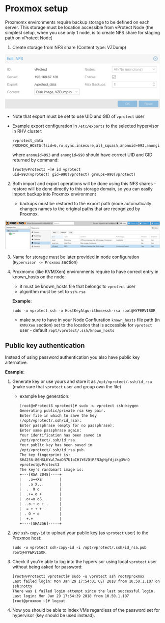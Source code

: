 # Proxmox setup

Proxmomx environments require backup storage to be defined on each server. This storage must be location accessible from vProtect Node \(the simplest setup, when you use only 1 node, is to create NFS share for staging path on vProtect Node\)

1. Create storage from NFS share \(Content type: VZDump\)

![](../.gitbook/assets/setup_proxmox-editstorage%20%281%29.png)

   * Note that export must be set to use UID and GID of `vprotect` user
   * Example export configuration in `/etc/exports` to the selected hypervisor in RHV cluster:

     ```text
     /vprotect_data    PROXMOX_HOSTS(fsid=6,rw,sync,insecure,all_squash,anonuid=993,anongid=990)
     ```

     where `anonuid=993` and `anongid=990` should have correct UID and GID returned by command:

     ```text
     [root@vProtect3 ~]# id vprotect
     uid=993(vprotect) gid=990(vprotect) groups=990(vprotect)
     ```

2. Both import and export operations will be done using this NFS shares – restore will be done directly to this storage domain, so you can easily import backup into Proxmox environment

   * backups must be restored to the export path \(node automatically changes names to the original paths that are recognized by Proxmox.

![](../.gitbook/assets/setup_proxmox-storagelist.png)

3. Name for storage must be later provided in node configuration \(`Hypervisor -> Proxmox` section\)
4. Proxmomx \(like KVM/Xen\) environments require to have correct entry in known\_hosts on the node:

   * it must be known\_hosts file that belongs to `vprotect` user
   * algorithm must be set to `ssh-rsa`

   **Example:**

   ```text
   sudo -u vprotect ssh -o HostKeyAlgorithms=ssh-rsa root@HYPERVISOR
   ```

   * make sure to have in your Node Confiuration `known_hosts` file path \(in `KVM/Xen` section\) set to the location that is accessible for `vprotect` user - default `/opt/vprotect/.ssh/known_hosts`

## Public key authentication

Instead of using password authentication you also have public key alternative.

**Example:**

1. Generate key or use yours and store it as `/opt/vprotect/.ssh/id_rsa` \(make sure that `vprotect` user and group own the file\)
   * example key generation:

     ```text
     [root@vProtect3 vprotect]# sudo -u vprotect ssh-keygen
     Generating public/private rsa key pair.
     Enter file in which to save the key (/opt/vprotect/.ssh/id_rsa): 
     Enter passphrase (empty for no passphrase): 
     Enter same passphrase again: 
     Your identification has been saved in /opt/vprotect/.ssh/id_rsa.
     Your public key has been saved in /opt/vprotect/.ssh/id_rsa.pub.
     The key fingerprint is:
     SHA256:86HSLKYwl7maDR7U1oIH1Y6VDtRFNJgHgfdjikg3VnQ vprotect@vProtect3
     The key's randomart image is:
     +---[RSA 2048]----+
     |   .o=+XE        |
     |   .o X...       |
     |  .  O o         |
     |  .+=.o +        |
     | .o+=o.oS..      |
     | ..o.+.o + .     |
     |  = + + + .      |
     | . O + o         |
     |  +.+            |
     +----[SHA256]-----+
     ```
2. use `ssh-copy-id` to upload your public key \(as `vprotect` user\) to the Proxmox host:

   ```text
   sudo -u vprotect ssh-copy-id -i /opt/vprotect/.ssh/id_rsa.pub root@HYPERVISOR
   ```

3. Check if you're able to log into the hypervisor using local `vprotect` user without being asked for password:

   ```text
   [root@vProtect3 vprotect]# sudo -u vprotect ssh root@proxmox
   Last failed login: Mon Jan 29 17:54:01 CET 2018 from 10.50.1.107 on ssh:notty
   There was 1 failed login attempt since the last successful login.
   Last login: Mon Jan 29 17:54:39 2018 from 10.50.1.107
   [root@proxmox ~]# logout
   ```

4. Now you should be able to index VMs regardless of the password set for hypervisor \(key should be used instead\).

